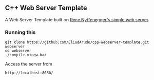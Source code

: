 ## C++ Web Server Template
A Web Server Template built on [Rene Nyffenegger's simple web server](https://github.com/ReneNyffenegger/cpp-webserver).

### Running this
```
git clone https://github.com/EliudArudo/cpp-webserver-template.git webserver
cd webserver
./compile.mingw.bat
```

Access the server from 
```
http://localhost:8080/
```

